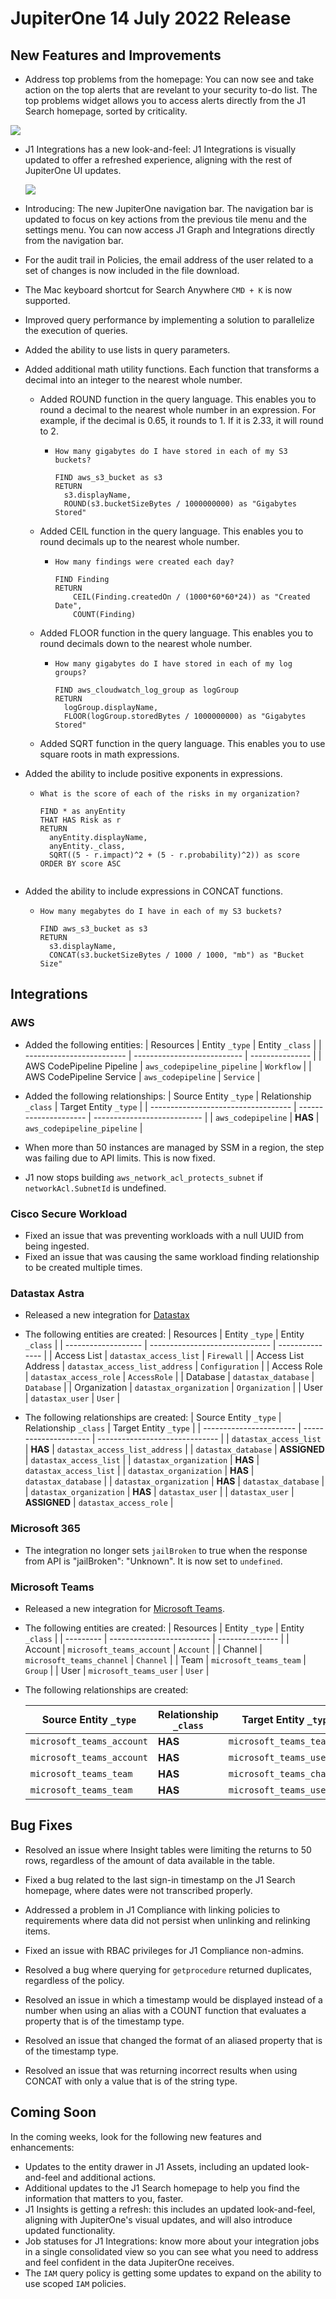 # JupiterOne 14 July 2022 Release

## New Features and Improvements
- Address top problems from the homepage: You can now see and take action on the top alerts that are revelant to your security to-do list. The top problems widget allows you to access alerts directly from the J1 Search homepage, sorted by criticality. 


 ![](../assets/topproblems.png)

 

- J1 Integrations has a new look-and-feel: J1 Integrations is visually updated to offer a refreshed experience, aligning with the rest of JupiterOne UI updates.

  ![](../assets/integrationsV2.png)

  

- Introducing: The new JupiterOne navigation bar. The navigation bar is updated to focus on key actions from the previous tile menu and the settings menu. You can now access J1 Graph and Integrations directly from the navigation bar.

- For the audit trail in Policies, the email address of the user related to a set of changes is now included in the file download. 

- The Mac keyboard shortcut for Search Anywhere `CMD + K` is now supported. 

- Improved query performance by implementing a solution to parallelize the execution of queries.

- Added the ability to use lists in query parameters.

- Added additional math utility functions. Each function that transforms a decimal into an integer to the nearest whole number.
  - Added ROUND function in the query language. This enables you to round a decimal to the nearest whole number in an expression. For example, if the decimal is 0.65, it rounds to 1. If it is 2.33, it will round to 2.
      - ```
        How many gigabytes do I have stored in each of my S3 buckets?
        
        FIND aws_s3_bucket as s3
        RETURN
          s3.displayName,
          ROUND(s3.bucketSizeBytes / 1000000000) as "Gigabytes Stored"
  - Added CEIL function in the query language. This enables you to round decimals up to the nearest whole number.
      - ```
        How many findings were created each day?
        
        FIND Finding
        RETURN 
            CEIL(Finding.createdOn / (1000*60*60*24)) as "Created Date", 
            COUNT(Finding)
  - Added FLOOR function in the query language. This enables you to round decimals down to the nearest whole number.
      - ```
        How many gigabytes do I have stored in each of my log groups?
        
        FIND aws_cloudwatch_log_group as logGroup 
        RETURN 
          logGroup.displayName,
          FLOOR(logGroup.storedBytes / 1000000000) as "Gigabytes Stored" 
  - Added SQRT function in the query language. This enables you to use square roots in math expressions.
  
- Added the ability to include positive exponents in expressions. 
    - ```
      What is the score of each of the risks in my organization?
      
      FIND * as anyEntity  
      THAT HAS Risk as r 
      RETURN 
        anyEntity.displayName, 
        anyEntity._class, 
        SQRT((5 - r.impact)^2 + (5 - r.probability)^2)) as score
      ORDER BY score ASC  
    
- Added the ability to include expressions in CONCAT functions.
    - ```
      How many megabytes do I have in each of my S3 buckets?
      
      FIND aws_s3_bucket as s3 
      RETURN 
        s3.displayName,
        CONCAT(s3.bucketSizeBytes / 1000 / 1000, "mb") as "Bucket Size"
## Integrations
### AWS

- Added the following entities:
    | Resources                 | Entity `_type`              | Entity `_class` |
    | ------------------------- | --------------------------- | --------------- |
    | AWS CodePipeline Pipeline | `aws_codepipeline_pipeline` | `Workflow`      |
    | AWS CodePipeline Service  | `aws_codepipeline`          | `Service`       |

- Added the following relationships:
    | Source Entity `_type`               | Relationship `_class` | Target Entity `_type`       |
    | ----------------------------------- | --------------------- | --------------------------- |
    | `aws_codepipeline`                  | **HAS**               | `aws_codepipeline_pipeline` |

- When more than 50 instances are managed by SSM in a region, the step was failing due to API limits. This is now fixed.
- J1 now stops building `aws_network_acl_protects_subnet` if `networkAcl.SubnetId` is undefined.

### Cisco Secure Workload

- Fixed an issue that was preventing workloads with a null UUID from being ingested.
- Fixed an issue that was causing the same workload finding relationship to be created multiple times.

### Datastax Astra

- Released a new integration for [Datastax](https://www.datastax.com/)
- The following entities are created:
    | Resources           | Entity `_type`                 | Entity `_class` |
    | ------------------- | ------------------------------ | --------------- |
    | Access List         | `datastax_access_list`         | `Firewall`      |
    | Access List Address | `datastax_access_list_address` | `Configuration` |
    | Access Role         | `datastax_access_role`         | `AccessRole`    |
    | Database            | `datastax_database`            | `Database`      |
    | Organization        | `datastax_organization`        | `Organization`  |
    | User                | `datastax_user`                | `User`          |

- The following relationships are created:
    | Source Entity `_type`   | Relationship `_class` | Target Entity `_type`          |
    | ----------------------- | --------------------- | ------------------------------ |
    | `datastax_access_list`  | **HAS**               | `datastax_access_list_address` |
    | `datastax_database`     | **ASSIGNED**          | `datastax_access_list`         |
    | `datastax_organization` | **HAS**               | `datastax_access_list`         |
    | `datastax_organization` | **HAS**               | `datastax_database`            |
    | `datastax_organization` | **HAS**               | `datastax_database`            |
    | `datastax_organization` | **HAS**               | `datastax_user`                |
    | `datastax_user`         | **ASSIGNED**          | `datastax_access_role`         |

### Microsoft 365

- The integration no longer sets `jailBroken` to true when the response from API is "jailBroken": "Unknown". It is now set to `undefined`.

### Microsoft Teams

- Released a new integration for [Microsoft Teams](https://www.microsoft.com/en-us/microsoft-teams/group-chat-software).
- The following entities are created:
    | Resources | Entity `_type`            | Entity `_class` |
    | --------- | ------------------------- | --------------- |
    | Account   | `microsoft_teams_account` | `Account`       |
    | Channel   | `microsoft_teams_channel` | `Channel`       |
    | Team      | `microsoft_teams_team`    | `Group`         |
    | User      | `microsoft_teams_user`    | `User`          |

- The following relationships are created:

    | Source Entity `_type`     | Relationship `_class` | Target Entity `_type`     |
    | ------------------------- | --------------------- | ------------------------- |
    | `microsoft_teams_account` | **HAS**               | `microsoft_teams_team`    |
    | `microsoft_teams_account` | **HAS**               | `microsoft_teams_user`    |
    | `microsoft_teams_team`    | **HAS**               | `microsoft_teams_channel` |
    | `microsoft_teams_team`    | **HAS**               | `microsoft_teams_user`    |

## Bug Fixes
- Resolved an issue where Insight tables were limiting the returns to 50 rows, regardless of the amount of data available in the table. 

- Fixed a bug related to the last sign-in timestamp on the J1 Search homepage, where dates were not transcribed properly. 

- Addressed a problem in J1 Compliance with linking policies to requirements where data did not persist when unlinking and relinking items. 

- Fixed an issue with RBAC privileges for J1 Compliance non-admins. 

- Resolved a bug where querying for `getprocedure` returned duplicates, regardless of the policy. 

- Resolved an issue in which a timestamp would be displayed instead of a number when using an alias with a COUNT function that evaluates a property that is of the timestamp type.

- Resolved an issue that changed the format of an aliased property that is of the timestamp type.

- Resolved an issue that was returning incorrect results when using CONCAT with only a value that is of the string type.

## Coming Soon
In the coming weeks, look for the following new features and enhancements:
- Updates to the entity drawer in J1 Assets, including an updated look-and-feel and additional actions. 
- Additional updates to the J1 Search homepage to help you find the information that matters to you, faster.
- J1 Insights is getting a refresh: this includes an updated look-and-feel, aligning with JupiterOne's visual updates, and will also introduce updated functionality.
- Job statuses for J1 Integrations: know more about your integration jobs in a single consolidated view so you can see what you need to address and feel confident in the data JupiterOne receives. 
- The `IAM` query policy is getting some updates to expand on the ability to use scoped `IAM` policies. 
